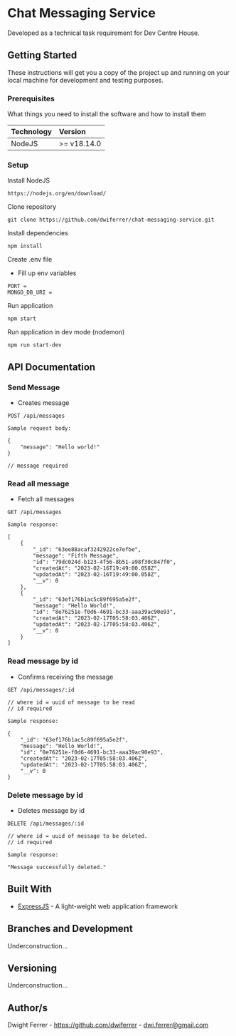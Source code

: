 # Chat Messaging Service

Developed as a technical task requirement for Dev Centre House.

## Getting Started

These instructions will get you a copy of the project up and running on your local machine for development and testing purposes.

### Prerequisites

What things you need to install the software and how to install them

| Technology | Version     |
| :--------- | :---------- |
| NodeJS     | >= v18.14.0 |

### Setup

Install NodeJS

```
https://nodejs.org/en/download/
```

Clone repository

```
git clone https://github.com/dwiferrer/chat-messaging-service.git
```

Install dependencies

```
npm install
```

Create .env file

- Fill up env variables

```
PORT =
MONGO_DB_URI =
```

Run application

```
npm start
```

Run application in dev mode (nodemon)

```
npm run start-dev
```

## API Documentation

### Send Message

- Creates message

```
POST /api/messages
```

```
Sample request body:

{
    "message": "Hello world!"
}

// message required
```

### Read all message

- Fetch all messages

```
GET /api/messages
```

```
Sample response:

[
    {
        "_id": "63ee88acaf3242922ce7efbe",
        "message": "Fifth Message",
        "id": "79dc024d-b123-4f56-8b51-a98f30c847f0",
        "createdAt": "2023-02-16T19:49:00.058Z",
        "updatedAt": "2023-02-16T19:49:00.058Z",
        "__v": 0
    },
    {
        "_id": "63ef176b1ac5c89f695a5e2f",
        "message": "Hello World!",
        "id": "8e76251e-f0d6-4691-bc33-aaa39ac90e93",
        "createdAt": "2023-02-17T05:58:03.406Z",
        "updatedAt": "2023-02-17T05:58:03.406Z",
        "__v": 0
    }
]
```

### Read message by id

- Confirms receiving the message

```
GET /api/messages/:id

// where id = uuid of message to be read
// id required
```

```
Sample response:

{
    "_id": "63ef176b1ac5c89f695a5e2f",
    "message": "Hello World!",
    "id": "8e76251e-f0d6-4691-bc33-aaa39ac90e93",
    "createdAt": "2023-02-17T05:58:03.406Z",
    "updatedAt": "2023-02-17T05:58:03.406Z",
    "__v": 0
}
```

### Delete message by id

- Deletes message by id

```
DELETE /api/messages/:id

// where id = uuid of message to be deleted.
// id required
```

```
Sample response:

"Message successfully deleted."
```

## Built With

- [ExpressJS](https://expressjs.com/) - A light-weight web application framework

## Branches and Development

Underconstruction...

## Versioning

Underconstruction...

## Author/s

Dwight Ferrer - https://github.com/dwiferrer - dwi.ferrer@gmail.com
